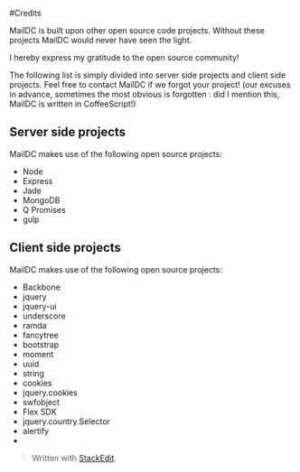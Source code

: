 #Credits

MailDC is built upon other open source code projects. Without these projects MailDC would never have seen the light. 

I hereby express my gratitude to the open source community! 

The following list is simply divided into server side projects and client side projects. Feel free to contact MailDC if we forgot your project! (our excuses in advance, sometimes the most obvious is forgotten : did I mention this, MailDC is written in CoffeeScript!)



Server side projects
-------

MailDC makes use of the following open source projects:

 - Node
 - Express
 - Jade
 - MongoDB
 - Q Promises
 - gulp




Client side projects
--------------------

 MailDC makes use of the following open source projects:

 - Backbone
 - jquery
 - jquery-ui
 - underscore
 - ramda
 - fancytree
 - bootstrap
 - moment
 - uuid
 - string
 - cookies
 - jquery.cookies
 - swfobject
 - Flex SDK
 - jquery.country.Selector
 - alertify
 - 



> Written with [StackEdit](https://stackedit.io/).